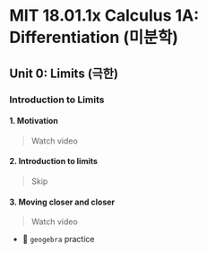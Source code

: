 # MIT 18.01.1x Calculus 1A: Differentiation (미분학)

## Unit 0: Limits (극한)

### Introduction to Limits

#### 1. Motivation
> Watch video

#### 2. Introduction to limits
> Skip

#### 3. Moving closer and closer
> Watch video

- 🎯 `geogebra` practice

```

```
